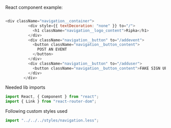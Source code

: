 React component example:

```js

<div className="navigation__container">
          <div style={{ textDecoration: "none" }} to="/">
            <h1 className="navigation__logo_content">Ripka</h1>
          </div>
          <div className="navigation__button" to="/addevent">
            <button className="navigation__button_content">
              POST AN EVENT
            </button>
          </div>
          <div className="navigation__button" to="/adduser">
            <button className="navigation__button_content">FAKE SIGN UP</button>
          </div>
        </div>
```

Needed lib imports

```jsx static
import React, { Component } from "react";
import { Link } from "react-router-dom";
```

Following custom styles used

```jsx static
import "../../../styles/navigation.less";
```

